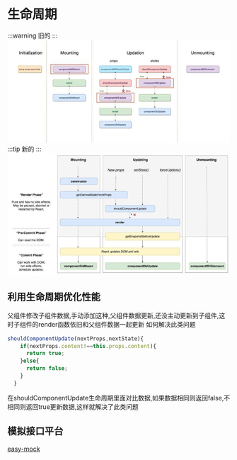 # 生命周期
:::warning
旧的
:::
![img](../public/img/life1.jpeg)
:::tip
新的
:::
![img](../public/img/life.jpeg)
## 利用生命周期优化性能
父组件修改子组件数据,手动添加这种,父组件数据更新,还没主动更新到子组件,这时子组件的render函数依旧和父组件数据一起更新
如何解决此类问题
```jsx
shouldComponentUpdate(nextProps,nextState){
    if(nextProps.content!==this.props.content){
      return true;
    }else{
      return false;
    }
  }
```
在shouldComponentUpdate生命周期里面对比数据,如果数据相同则返回false,不相同则返回true更新数据,这样就解决了此类问题

## 模拟接口平台
[easy-mock](https://www.easy-mock.com/ "easy-mock")
 <Vssue title="life" />
